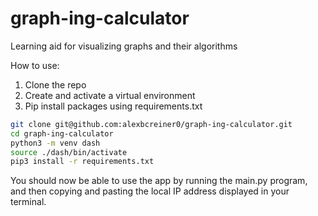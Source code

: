 # graph-ing-calculator
Learning aid for visualizing graphs and their algorithms

How to use:
1. Clone the repo
2. Create and activate a virtual environment
3. Pip install packages using requirements.txt

```sh
git clone git@github.com:alexbcreiner0/graph-ing-calculator.git
cd graph-ing-calculator
python3 -m venv dash
source ./dash/bin/activate
pip3 install -r requirements.txt
```

You should now be able to use the app by running the main.py program, and then copying and pasting the local IP address displayed in your terminal. 
